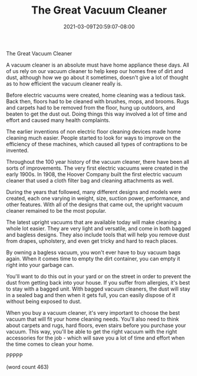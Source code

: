 ﻿---
title: "The Great Vacuum Cleaner"
date: 2021-03-09T20:59:07-08:00
description: "Vacuum Cleaners Tips for Web Success"
featured_image: "/images/Vacuum Cleaners.jpg"
tags: ["Vacuum Cleaners"]
---

The Great Vacuum Cleaner

A vacuum cleaner is an absolute must have home
appliance these days.  All of us rely on our vacuum
cleaner to help keep our homes free of dirt and dust,
although how we go about it sometimes, doesn't 
give a lot of thought as to how efficient the
vacuum cleaner really is.

Before electric vacuums were created, home cleaning
was a tedious task.  Back then, floors had to be
cleaned with brushes, mops, and brooms.  Rugs and
carpets had to be removed from the floor, hung up
outdoors, and beaten to get the dust out.  Doing
things this way involved a lot of time and effort
and caused many health complaints.

The earlier inventions of non electric floor cleaning
devices made home cleaning much easier.  People
started to look for ways to improve on the efficiency
of these machines, which caused all types of 
contraptions to be invented.

Throughout the 100 year history of the vacuum cleaner,
there have been all sorts of improvements.  The
very first electric vacuums were created in the
early 1900s.  In 1908, the Hoover Company built
the first electric vacuum cleaner that used a cloth
filter bag and cleaning attachments as well.

During the years that followed, many different
designs and models were created, each one varying
in weight, size, suction power, performance, and
other features.  With all of the designs that came
out, the upright vacuum cleaner remained to be the
most popular.

The latest upright vacuums that are available today
will make cleaning a whole lot easier.  They are 
very light and versatile, and come in both bagged
and bagless designs.  They also include tools that
will help you remove dust from drapes, upholstery,
and even get tricky and hard to reach places.

By owning a bagless vacuum, you won't ever have
to buy vacuum bags again.  When it comes time to
empty the dirt container, you can empty it right
into your garbage can.  

You'll want to do this out in your yard or on the
street in order to prevent the dust from getting
back into your house.  If you suffer from allergies,
it's best to stay with a bagged unit.  With bagged
vacuum cleaners, the dust will stay in a sealed
bag and then when it gets full, you can easily 
dispose of it without being exposed to dust.

When you buy a vacuum cleaner, it's very important
to choose the best vacuum that will fit your home
cleaning needs.  You'll also need to think about
carpets and rugs, hard floors, even stairs before
you purchase your vacuum.  This way, you'll be
able to get the right vacuum with the right
accessories for the job - which will save you a lot
of time and effort when the time comes to clean your
home.

PPPPP

(word count 463)
